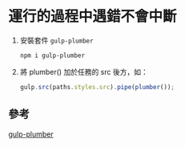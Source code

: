 # 運行的過程中遇錯不會中斷

1. 安裝套件 `gulp-plumber`

   ```bash
   npm i gulp-plumber
   ```

1. 將 plumber() 加於任務的 src 後方，如：
   ```js
   gulp.src(paths.styles.src).pipe(plumber());
   ```

## 參考

[gulp-plumber](https://www.npmjs.com/package/gulp-plumber)
